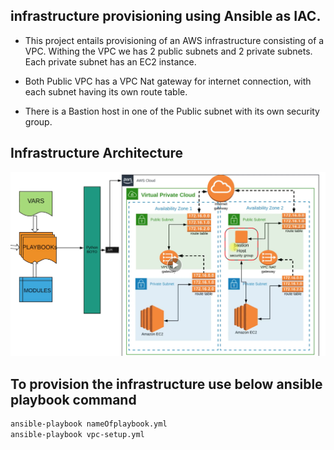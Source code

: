 ## infrastructure provisioning using Ansible as IAC. 

- This project entails provisioning of an AWS infrastructure consisting of a VPC. Withing the VPC we has 2 public subnets and 2 private subnets. Each private subnet has an EC2 instance.

- Both Public VPC has a VPC Nat gateway for internet connection, with each subnet having its own route table. 

- There is a Bastion host in one of the Public subnet with its own security group.

## Infrastructure Architecture

![alt text](image.png)

## To provision the infrastructure use below ansible playbook command 

```bash
ansible-playbook nameOfplaybook.yml
ansible-playbook vpc-setup.yml
```